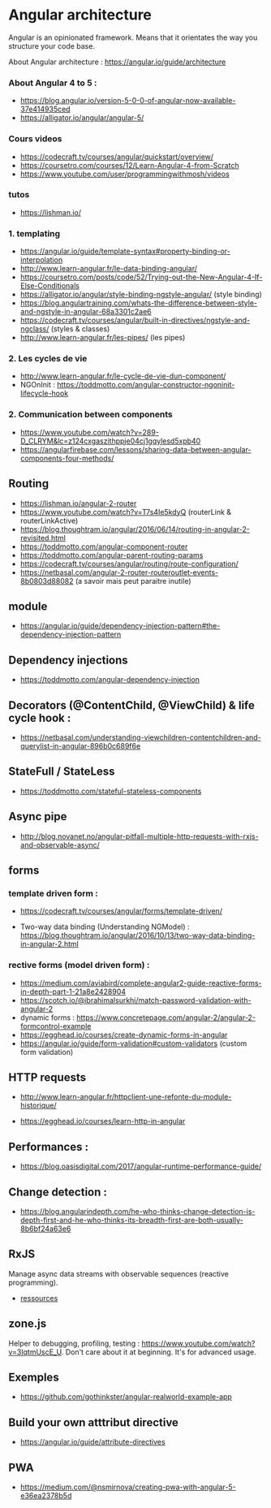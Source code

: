 # Angular architecture

Angular is an opinionated framework.
Means that it orientates the way you structure your code base.

About Angular architecture : https://angular.io/guide/architecture

### About Angular 4 to 5 : 

* https://blog.angular.io/version-5-0-0-of-angular-now-available-37e414935ced
* https://alligator.io/angular/angular-5/

### Cours videos

* https://codecraft.tv/courses/angular/quickstart/overview/
* https://coursetro.com/courses/12/Learn-Angular-4-from-Scratch
* https://www.youtube.com/user/programmingwithmosh/videos

### tutos

* https://lishman.io/

### 1. templating

* https://angular.io/guide/template-syntax#property-binding-or-interpolation
* http://www.learn-angular.fr/le-data-binding-angular/
* https://coursetro.com/posts/code/52/Trying-out-the-New-Angular-4-If-Else-Conditionals
* https://alligator.io/angular/style-binding-ngstyle-angular/ (style binding)
* https://blog.angulartraining.com/whats-the-difference-between-style-and-ngstyle-in-angular-68a3301c2ae6
* https://codecraft.tv/courses/angular/built-in-directives/ngstyle-and-ngclass/ (styles & classes)
* http://www.learn-angular.fr/les-pipes/ (les pipes)

### 2. Les cycles de vie

* http://www.learn-angular.fr/le-cycle-de-vie-dun-component/
* NGOnInit : https://toddmotto.com/angular-constructor-ngoninit-lifecycle-hook

### 2. Communication between components

* https://www.youtube.com/watch?v=289-D_CLRYM&lc=z124cxgaszithppje04cj1gqylesd5xpb40
* https://angularfirebase.com/lessons/sharing-data-between-angular-components-four-methods/

## Routing

* https://lishman.io/angular-2-router
* https://www.youtube.com/watch?v=T7s4Ie5kdyQ (routerLink & routerLinkActive)
* https://blog.thoughtram.io/angular/2016/06/14/routing-in-angular-2-revisited.html
* https://toddmotto.com/angular-component-router
* https://toddmotto.com/angular-parent-routing-params
* https://codecraft.tv/courses/angular/routing/route-configuration/
* https://netbasal.com/angular-2-router-routeroutlet-events-8b0803d88082 (a savoir mais peut paraitre inutile)

## module

* https://angular.io/guide/dependency-injection-pattern#the-dependency-injection-pattern

## Dependency injections

* https://toddmotto.com/angular-dependency-injection

## Decorators (@ContentChild, @ViewChild) & life cycle hook :

* https://netbasal.com/understanding-viewchildren-contentchildren-and-querylist-in-angular-896b0c689f6e

## StateFull / StateLess

* https://toddmotto.com/stateful-stateless-components

## Async pipe

* http://blog.novanet.no/angular-pitfall-multiple-http-requests-with-rxjs-and-observable-async/

## forms

### template driven form :

* https://codecraft.tv/courses/angular/forms/template-driven/

* Two-way data binding (Understanding NGModel) : https://blog.thoughtram.io/angular/2016/10/13/two-way-data-binding-in-angular-2.html

### rective forms (model driven form) : 

* https://medium.com/aviabird/complete-angular2-guide-reactive-forms-in-depth-part-1-21a8e2428904
* https://scotch.io/@ibrahimalsurkhi/match-password-validation-with-angular-2
* dynamic forms  : https://www.concretepage.com/angular-2/angular-2-formcontrol-example
* https://egghead.io/courses/create-dynamic-forms-in-angular
* https://angular.io/guide/form-validation#custom-validators (custom form validation)

## HTTP requests

* http://www.learn-angular.fr/httpclient-une-refonte-du-module-historique/

* https://egghead.io/courses/learn-http-in-angular

## Performances :

* https://blog.oasisdigital.com/2017/angular-runtime-performance-guide/

## Change detection :

* https://blog.angularindepth.com/he-who-thinks-change-detection-is-depth-first-and-he-who-thinks-its-breadth-first-are-both-usually-8b6bf24a63e6

## RxJS

Manage async data streams with observable sequences (reactive programming).

* [ressources](./rxjs.md)

## zone.js 

Helper to debugging, profiling, testing : https://www.youtube.com/watch?v=3IqtmUscE_U. Don't care about it at beginning. It's for advanced usage.

## Exemples

* https://github.com/gothinkster/angular-realworld-example-app

## Build your own atttribut directive

* https://angular.io/guide/attribute-directives

## PWA

* https://medium.com/@nsmirnova/creating-pwa-with-angular-5-e36ea2378b5d